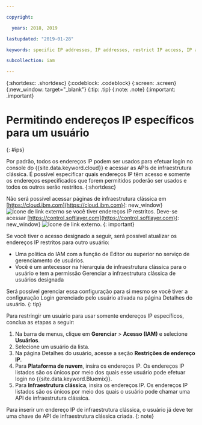```yaml
---

copyright:

  years: 2018, 2019

lastupdated: "2019-01-28"

keywords: specific IP addresses, IP addresses, restrict IP access, IP address access, allow IP access

subcollection: iam

---
```


{:shortdesc: .shortdesc}
{:codeblock: .codeblock}
{:screen: .screen}
{:new_window: target="_blank"}
{:tip: .tip}
{:note: .note}
{:important: .important}

# Permitindo endereços IP específicos para um usuário
{: #ips}

Por padrão, todos os endereços IP podem ser usados para efetuar login no console do {{site.data.keyword.cloud}} e acessar as APIs de infraestrutura clássica. É possível especificar quais endereços IP têm acesso e somente os endereços especificados que forem permitidos poderão ser usados e todos os outros serão restritos.
{:shortdesc}

Não será possível acessar páginas de infraestrutura clássica em [https://cloud.ibm.com](https://cloud.ibm.com){: new_window} ![Ícone de link externo](../icons/launch-glyph.svg "Ícone de link externo") se você tiver endereços IP restritos. Deve-se acessar [https://control.softlayer.com](https://control.softlayer.com){: new_window} ![Ícone de link externo](../icons/launch-glyph.svg "Ícone de link externo").
{: important}

Se você tiver o acesso designado a seguir, será possível atualizar os endereços IP restritos para outro usuário:

  * Uma política do IAM com a função de Editor ou superior no serviço de gerenciamento de usuários.
  * Você é um antecessor na hierarquia de infraestrutura clássica para o usuário e tem a permissão Gerenciar a infraestrutura clássica de usuários designada

Será possível gerenciar essa configuração para si mesmo se você tiver a configuração Login gerenciado pelo usuário ativada na página Detalhes do usuário.
{: tip}

Para restringir um usuário para usar somente endereços IP específicos, conclua as etapas a seguir:

1. Na barra de menus, clique em **Gerenciar** &gt; **Acesso (IAM)** e selecione **Usuários**.
2. Selecione um usuário da lista.
3. Na página Detalhes do usuário, acesse a seção **Restrições de endereço IP**.
4. Para **Plataforma de nuvem**, insira os endereços IP. Os endereços IP listados são os únicos por meio dos quais esse usuário pode efetuar login no {{site.data.keyword.Bluemix}}.
5. Para **Infraestrutura clássica**, insira os endereços IP. Os endereços IP listados são os únicos por meio dos quais o usuário pode chamar uma API de infraestrutura clássica.

  Para inserir um endereço IP de infraestrutura clássica, o usuário já deve ter uma chave de API de infraestrutura clássica criada.
  {: note}
